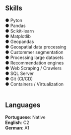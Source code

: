 <h2>Skills</h2>
<p>● Pyton<br>
● Pandas<br>
● Scikit-learn<br>
● Matplotlib<br>
● Geopandas<br>
● Geospatial data processing<br>
● Custommer segmentation<br>
● Processing large datasets<br>
● Recommendation engines<br>
● Web Scraping / Crawlers<br>
● SQL Server<br>
● Git (CI/CD)<br>
● Containers / Virtualization<br>
<br></p>

<h2>Languages</h2>
<p><strong>Portuguese</strong>: Native <br>
<strong>English</strong>: C2 <br>
<strong>German</strong>: A1<br></p>
